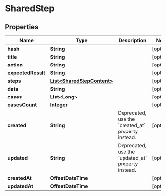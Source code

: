 

# SharedStep


## Properties

| Name | Type | Description | Notes |
|------------ | ------------- | ------------- | -------------|
|**hash** | **String** |  |  [optional] |
|**title** | **String** |  |  [optional] |
|**action** | **String** |  |  [optional] |
|**expectedResult** | **String** |  |  [optional] |
|**steps** | [**List&lt;SharedStepContent&gt;**](SharedStepContent.md) |  |  [optional] |
|**data** | **String** |  |  [optional] |
|**cases** | **List&lt;Long&gt;** |  |  [optional] |
|**casesCount** | **Integer** |  |  [optional] |
|**created** | **String** | Deprecated, use the &#x60;created_at&#x60; property instead. |  [optional] |
|**updated** | **String** | Deprecated, use the &#x60;updated_at&#x60; property instead. |  [optional] |
|**createdAt** | **OffsetDateTime** |  |  [optional] |
|**updatedAt** | **OffsetDateTime** |  |  [optional] |



